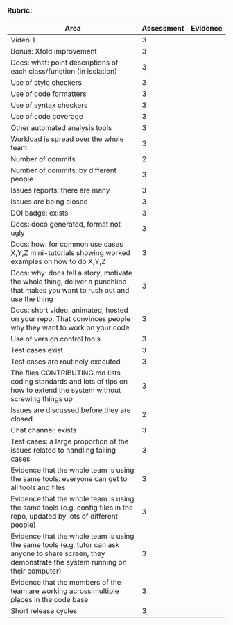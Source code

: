 ### Rubric:

| Area                                                                                                                                                | Assessment | Evidence                                                                                                                                                                                                                           |
|-----------------------------------------------------------------------------------------------------------------------------------------------------|------------|-------------------------------------------------------------------------------------------------------------------------------------------------------------------------------------------------------------------------------------|
| Video 1                                                                                                                                             | 3          |                                                                                                                                                                          |
| Bonus: Xfold improvement                                                                                                                 | 3          |                 |
| Docs: what: point descriptions of each class/function (in isolation)                                                                                                                          | 3          | |
| Use of style checkers                                                                                                                                  | 3          |                                                                                                                                                                                                                    |
| Use of code formatters                                                                                                              | 3          |                                                                                                                                                                            |
| Use of syntax checkers                                                                                                                           | 3          |                                                                                                                                        |
| Use of code coverage                                                                                                                          | 3          |                                                                                                                     |
| Other automated analysis tools                                                                                                                             | 3          |                                                                                                                      |
| Workload is spread over the whole team                                                                                                               | 3          |                                                                                                                                                                          |
| Number of commits                                                                                | 2          |                                                  |
| Number of commits: by different people                                                 | 3          |                   |
| Issues reports: there are many                                                                     | 3          |                                     |
| Issues are being closed                                                                                                        | 3          |                                                                                                                                                      |
| DOI badge: exists                                                                                                                       | 3          |                                                                                                                                  |
| Docs: doco generated, format not ugly                                                                                                                              | 3          |                                                                                                                                                                                                         |
| Docs: how: for common use cases X,Y,Z mini-tutorials showing worked examples on how to do X,Y,Z                                                                                                                         | 3          |                                                                                                                               |
| Docs: why: docs tell a story, motivate the whole thing, deliver a punchline that makes you want to rush out and use the thing                                                                                                                            | 3          |                                                                                                                                                                                               |
| Docs: short video, animated, hosted on your repo. That convinces people why they want to work on your code                                                                                                                   | 3          |                                                                                                                                                                                                           |
| Use of version control tools                                                                                                                           | 3          |                                                                         |
| Test cases exist                                                                                                                 | 3          |                                                                                         |
| Test cases are routinely executed                                                             | 3          | 
| The files CONTRIBUTING.md lists coding standards and lots of tips on how to extend the system without screwing things up                                                                                                                          | 3          |                                                                                                                                                                                                  |
| Issues are discussed before they are closed                                                                      | 2          |                                               |
| Chat channel: exists                                                              | 3          |                                                                                                                           |
| Test cases: a large proportion of the issues related to handling failing cases                                         | 3          |                                                                                                                                                                                                         |
| Evidence that the whole team is using the same tools: everyone can get to all tools and files | 3          |   |
| Evidence that the whole team is using the same tools (e.g. config files in the repo, updated by lots of different people)                                                                  | 3          |                                                                                               |
| Evidence that the whole team is using the same tools (e.g. tutor can ask anyone to share screen, they demonstrate the system running on their computer)                                                                                                                             | 3          |                                                            |                                                                                                                                 |            |
|Evidence that the members of the team are working across multiple places in the code base|3|    |
|Short release cycles|3|                          |
